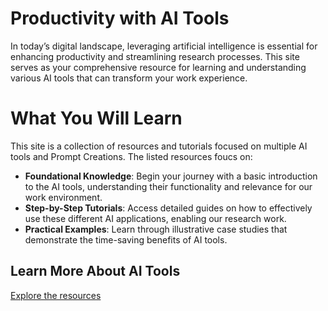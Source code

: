 # Productivity with AI Tools
In today’s digital landscape, leveraging artificial intelligence is essential for enhancing productivity and streamlining research processes. This site serves as your comprehensive resource for learning and understanding various AI tools that can transform your work experience.
# What You Will Learn
This site is a collection of resources and tutorials focused on multiple AI tools and Prompt Creations. The listed resources foucs on:
- **Foundational Knowledge**: Begin your journey with a basic introduction to the AI tools, understanding their functionality and relevance for our work environment.
- **Step-by-Step Tutorials**: Access detailed guides on how to effectively use these different AI applications, enabling our research work.
- **Practical Examples**: Learn through illustrative case studies that demonstrate the time-saving benefits of AI tools.
## Learn More About AI Tools
<!--
Embark on your AI journey today! [Explore the resources ](ai-tools.md) available on this site, and discover how you can integrate AI tools into your daily work to enhance your productivity and achieve greater success.
-->
<a href="ai-tools" class="cta-button">Explore the resources</a>
